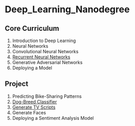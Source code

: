 # Deep_Learning_Nanodegree

## Core Curriculum

1. Introduction to Deep Learning
1. Neural Networks
1. Convolutional Neural Networks
1. [Recurrent Neural Networks](https://github.com/ahmedhasandrlnd/Deep_Learning_Nanodegree/tree/master/RNN)
1. Generative Adversarial Networks
1. Deploying a Model

## Project
1. Predicting Bike-Sharing Patterns
1. [Dog-Breed Classifier](https://github.com/ahmedhasandrlnd/dog_breed_classifier)
1. [Generate TV Scripts](https://github.com/ahmedhasandrlnd/TV_Script_Generation)
1. Generate Faces
1. Deploying a Sentiment Analysis Model
